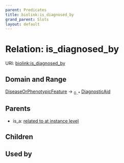 ```yaml
---
parent: Predicates
title: biolink:is_diagnosed_by
grand_parent: Slots
layout: default
---
```


# Relation: is_diagnosed_by




URI: [biolink:is_diagnosed_by](https://w3id.org/biolink/vocab/is_diagnosed_by)

## Domain and Range

[DiseaseOrPhenotypicFeature](DiseaseOrPhenotypicFeature.md) ->  <sub>0..\*</sub> [DiagnosticAid](DiagnosticAid.md)

## Parents

 *  is_a: [related to at instance level](related_to_at_instance_level.md)

## Children


## Used by

